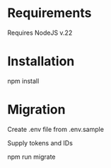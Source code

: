 # Requirements
Requires NodeJS v.22

# Installation
npm install

# Migration
Create .env file from .env.sample

Supply tokens and IDs

npm run migrate
